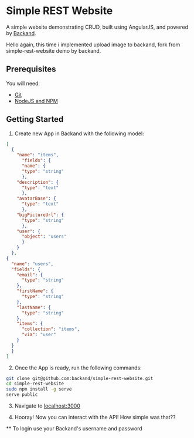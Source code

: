 # Simple REST Website 
A simple website demonstrating CRUD, built using AngularJS, and powered by [Backand](https://www.backand.com).

Hello again, this time i implemented upload image to backand, fork from simple-rest-website demo by backand.

## Prerequisites
You will need:
* [Git](http://git-scm.com/)
* [NodeJS and NPM](https://gist.github.com/isaacs/579814)

## Getting Started
1. Create new App in Backand with the following model:
```json
[
  {
    "name": "items",
      "fields": {
      "name": {
      "type": "string"
      },
    "description": {
      "type": "text"
      },
    "avatarBase": {
      "type": "text"
      },
    "bigPictureUrl": {
      "type": "string"
      },
    "user": {
      "object": "users"
      }
    }
  },
{
  "name": "users",
  "fields": {
    "email": {
      "type": "string"
    },
    "firstName": {
      "type": "string"
    },
    "lastName": {
      "type": "string"
    },
    "items": {
      "collection": "items",
      "via": "user"
    }
  }
  }
]

```
  
2. Once the App is ready, run the following commands:

  ```bash
  git clone git@github.com:backand/simple-rest-website.git
  cd simple-rest-website
  sudo npm install -g serve
  serve public
  ```

3. Navigate to [localhost:3000](http://localhost:3000)

4. Hooray! Now you can interact with the API! How simple was that??

** To login use your Backand's username and password 
